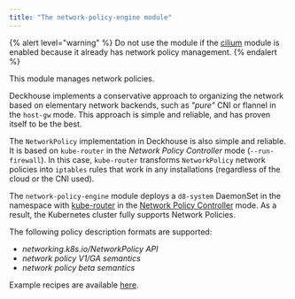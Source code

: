 ```yaml
---
title: "The network-policy-engine module"
---
```


{% alert level="warning" %}
Do not use the module if the <a href="../cni-cilium/">cilium</a> module is enabled because it already has network policy management.
{% endalert %}

This module manages network policies.

Deckhouse implements a conservative approach to organizing the network based on elementary network backends, such as *"pure"* CNI or flannel in the `host-gw` mode. This approach is simple and reliable, and has proven itself to be the best.

The `NetworkPolicy` implementation in Deckhouse is also simple and reliable. It is based on `kube-router` in the *Network Policy Controller* mode (`--run-firewall`). In this case, `kube-router` transforms `NetworkPolicy` network policies into `iptables` rules that work in any installations (regardless of the cloud or the CNI used).

The `network-policy-engine` module deploys a `d8-system` DaemonSet in the namespace with [kube-router](https://github.com/cloudnativelabs/kube-router) in the [Network Policy Controller](https://kubernetes.io/docs/concepts/services-networking/network-policies/) mode. As a result, the Kubernetes cluster fully supports Network Policies.

The following policy description formats are supported:

- *networking.k8s.io/NetworkPolicy API*
- *network policy V1/GA semantics*
- *network policy beta semantics*

Example recipes are available [here](https://github.com/ahmetb/kubernetes-network-policy-recipes).
